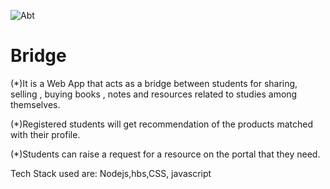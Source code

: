 ![Abt](https://github.com/Prashant-1009/Bridge/assets/73630426/729de9fa-440a-4316-99a3-5bf65d26de71)
# Bridge 


(*)It is a Web App that acts as a bridge between students for sharing, selling , buying books ,
notes and resources related to studies among themselves.

(*)Registered students will get recommendation of the products matched with their profile.

(*)Students can raise a request for a resource on the portal that they need.


Tech Stack used are:
Nodejs,hbs,CSS, javascript 




